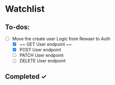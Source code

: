 # Watchlist

## To-dos:

- [ ] Move the create user Logic from Rewaer to Auth
    - [x] ~~ GET User endpoint ~~
    - [x] POST User endpoint
    - [ ] PATCH User endpoint
    - [ ] DELETE User endpoint

## Completed ✓
